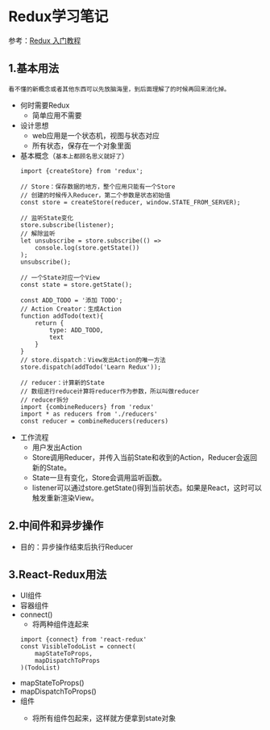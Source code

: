 # Redux学习笔记

参考：[Redux 入门教程](http://www.ruanyifeng.com/blog/2016/09/redux_tutorial_part_one_basic_usages.html)

## 1.基本用法
`看不懂的新概念或者其他东西可以先放脑海里，到后面理解了的时候再回来消化掉。`
- 何时需要Redux
    - 简单应用不需要
- 设计思想
    - web应用是一个状态机，视图与状态对应
    - 所有状态，保存在一个对象里面
- 基本概念（`基本上都顾名思义就好了`）
    ```
    import {createStore} from 'redux';
    
    // Store：保存数据的地方，整个应用只能有一个Store
    // 创建的时候传入Reducer，第二个参数是状态初始值
    const store = createStore(reducer, window.STATE_FROM_SERVER);
    
    // 监听State变化
    store.subscribe(listener);
    // 解除监听
    let unsubscribe = store.subscribe(() =>
        console.log(store.getState())
    );
    unsubscribe();
        
    // 一个State对应一个View
    const state = store.getState();
    
    const ADD_TODO = '添加 TODO';
    // Action Creator：生成Action
    function addTodo(text){
        return {
            type: ADD_TODO,
            text
        }
    }
    // store.dispatch：View发出Action的唯一方法
    store.dispatch(addTodo('Learn Redux'));
    
    // reducer：计算新的State
    // 数组进行reduce计算将reducer作为参数，所以叫做reducer
    // reducer拆分
    import {combineReducers} from 'redux'
    import * as reducers from './reducers'
    const reducer = combineReducers(reducers)
    ```
- 工作流程
    - 用户发出Action
    - Store调用Reducer，并传入当前State和收到的Action，Reducer会返回新的State。
    - State一旦有变化，Store会调用监听函数。
    - listener可以通过store.getState()得到当前状态。如果是React，这时可以触发重新渲染View。

## 2.中间件和异步操作
- 目的：异步操作结束后执行Reducer

## 3.React-Redux用法
- UI组件
- 容器组件
- connect()
    - 将两种组件连起来
    ```
    import {connect} from 'react-redux'
    const VisibleTodoList = connect(
        mapStateToProps,
        mapDispatchToProps
    )(TodoList)
    ```
- mapStateToProps()
- mapDispatchToProps()
- <Provider>组件
    - 将所有组件包起来，这样就方便拿到state对象